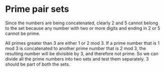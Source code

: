 # Prime pair sets
Since the numbers are being concatenated, clearly 2 and 5 cannot belong to the set because any number with two or more digits and ending in 2 or 5 cannot be prime.

All primes greater than 3 are either 1 or 2 mod 3. If a prime number that is 1 mod 3 is concatenated to another prime number that is 2 mod 3, the resulting number will be divisible by 3, and therefore not prime. So we can divide all the prime numbers into two sets and test them separately. 3 should be part of both the sets.
